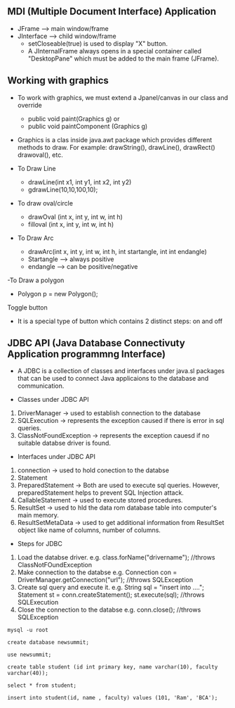 ## MDI (Multiple Document Interface) Application
- JFrame --> main window/frame
- JInterface --> child window/frame
   * setCloseable(true) is used to display "X" button.
   * A JInternalFrame always opens in a special container called "DesktopPane" which must be added to the main frame (JFrame).

## Working with graphics
- To work with  graphics, we must extend a Jpanel/canvas in our class and override
  * public void paint(Graphics g)
  or 
  * public void paintComponent (Graphics g)

- Graphics is a clas inside java.awt package which provides different methods to draw.
   For example: drawString(), drawLine(), drawRect() drawoval(), etc.


- To Draw Line
  * drawLine(int x1, int y1, int x2, int y2)
  * gdrawLine(10,10,100,10);

- To draw oval/circle
  * drawOval (int x, int y, int w, int h)
  * filloval (int x, int y, int w, int h)

- To Draw Arc
  * drawArc(int x, int y, int w, int h, int startangle, int int endangle)
  * Startangle --> always positive
  * endangle --> can be positive/negative

-To Draw a polygon
  * Polygon p = new Polygon();

Toggle button
- It is a special type of button which contains 2 distinct steps: on and off

## JDBC API (Java Database Connectivuty Application programmng Interface)
  * A JDBC is a collection of classes and interfaces under java.sl packages that can be used to connect Java applicaions to the database and communication.

- Classes under JDBC API
1. DriverManager  &rarr; used to establish connection to the database
2. SQLExecution &rarr; represents the exception caused if there is error in sql queries.
3. ClassNotFoundException &rarr; represents the exception cauesd if no suitable databse driver is found.

- Interfaces under JDBC API
1. connection &rarr; used to hold conection to the databse
2. Statement
3. PreparedStatement
 &rarr; Both are used to execute sql queries. However, preparedStatement helps to prevent SQL Injection attack.
4. CallableStatement &rarr; used to execute stored procedures.
5. ResultSet &rarr; used to hld the data rom database table into computer's main memory.
6. ResultSetMetaData &rarr; used to get additional information from ResultSet object like name of columns, number of columns.

- Steps for JDBC
1. Load the databse driver.
  e.g. class.forName("drivername"); //throws ClassNotFOundException
2. Make connection to the databse
   e.g. Connection con = DriverManager.getConnection("url"); //throws SQLException
3. Create sql query and execute it.
   e.g. String sql = "insert into ....";
   Statement st = conn.createStatement();
   st.execute(sql); //throws SQLExecution
4. Close the connection to the databse
   e.g. conn.close(); //throws SQLException

```
mysql -u root

create database newsummit;

use newsummit;

create table student (id int primary key, name varchar(10), faculty varchar(40));

select * from student;

insert into student(id, name , faculty) values (101, 'Ram', 'BCA');
```